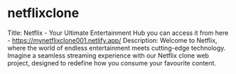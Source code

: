 # netflixclone

Title: Netflix - Your Ultimate Entertainment Hub
you can access it from here - https://mynetflixclone001.netlify.app/
Description:
Welcome to Netflix, where the world of endless entertainment meets cutting-edge technology. Imagine a seamless streaming experience with our Netflix clone web project, designed to redefine how you consume your favourite content.

